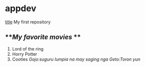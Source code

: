 # appdev
[title]([[https://www.example.com](https://elms.sti.edu/student_freeform_assignment/show/53047236)](https://github.com/iwyb2995-crypto/appdev/edit/readme-edits/README.md))
My first repository
## ***My favorite movies* ** 
1. Lord of the ring
2. Horry Potter
3. Cooties
*Gojo:suguru lumpia na may saging nga*
*Geto:Toron yun*

